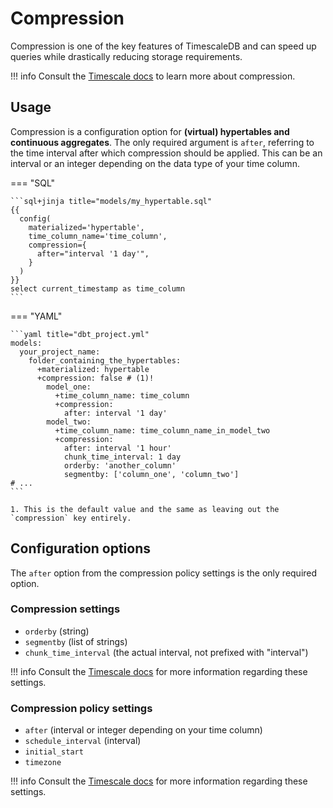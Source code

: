 # Compression

Compression is one of the key features of TimescaleDB and can speed up queries while drastically reducing storage requirements.

!!! info
    Consult the [Timescale docs](https://docs.timescale.com/use-timescale/latest/compression/about-compression/) to learn more about compression.

## Usage

Compression is a configuration option for **(virtual) hypertables and continuous aggregates**. The only required argument is `after`, referring to the time interval after which compression should be applied. This can be an interval or an integer depending on the data type of your time column.

=== "SQL"

    ```sql+jinja title="models/my_hypertable.sql"
    {{
      config(
        materialized='hypertable',
        time_column_name='time_column',
        compression={
          after="interval '1 day'",
        }
      )
    }}
    select current_timestamp as time_column
    ```

=== "YAML"

    ```yaml title="dbt_project.yml"
    models:
      your_project_name:
        folder_containing_the_hypertables:
          +materialized: hypertable
          +compression: false # (1)!
            model_one:
              +time_column_name: time_column
              +compression:
                after: interval '1 day'
            model_two:
              +time_column_name: time_column_name_in_model_two
              +compression:
                after: interval '1 hour'
                chunk_time_interval: 1 day
                orderby: 'another_column'
                segmentby: ['column_one', 'column_two']
    # ...
    ```

    1. This is the default value and the same as leaving out the `compression` key entirely.

## Configuration options

The `after` option from the compression policy settings is the only required option.

### Compression settings

* `orderby` (string)
* `segmentby` (list of strings)
* `chunk_time_interval` (the actual interval, not prefixed with "interval")

!!! info
    Consult the [Timescale docs](https://docs.timescale.com/api/latest/compression/alter_table_compression/) for more information regarding these settings.

### Compression policy settings

* `after` (interval or integer depending on your time column)
* `schedule_interval` (interval)
* `initial_start`
* `timezone`

!!! info
    Consult the [Timescale docs](https://docs.timescale.com/api/latest/compression/add_compression_policy/#add_compression_policy) for more information regarding these settings.
